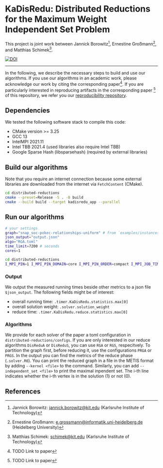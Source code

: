 # KaDisRedu: Distributed Reductions for the Maximum Weight Independent Set Problem

This project is joint work between Jannick Borowitz[^1], Ernestine Großmann[^2], and Matthias Schimek[^3].

[![DOI](https://zenodo.org/badge/807071373.svg)](https://doi.org/10.5281/zenodo.17174407)

---

In the following, we describe the necessary steps to build and use our algorithms.
If you use our algorithms in an academic work, please acknowledge our work by citing the corresponding paper[^4].
If you are particularly interested in reproducing artifacts in the corresponding paper [^4] of this repository, we refer you our [reproducibility repository](https://github.com/jabo17/kadisredu-reproducibility).

## Dependencies
We tested the following software stack to compile this code:
- CMake version >= 3.25
- GCC 13
- IntelMPI 2021.11
- Intel TBB 2021.4 (used libraries also require Intel TBB)
- Google Sparse Hash (libsparsehash) (required by external libraries)

## Build our algorithms
Note that you require an internet connection because some external libraries are downloaded from the internet via `FetchContent` (CMake).

```bash
cd distributed-reductions
cmake --preset=Release -S . -B build
cmake --build build --target kadisredu_app --parallel 
```

## Run our algorithms

```bash
# your settings
graph="snap_soc-pokec-relationships-uniform" # from `examples/instances`
json_output="output.json"
algo="RGA.toml"
time_limit=7200 # seconds
cores=1

cd distributed-reductions
I_MPI_PIN=1 I_MPI_PIN_DOMAIN=core I_MPI_PIN_ORDER=compact I_MPI_JOB_TIMEOUT=$timelimit mpiexec -n $cores ./build/apps/kadisredu_app --time_limit ${time_limit} --seed 0 --warmup_mpi --json_output_path "${json_output}" --kagen_option_string "file;filename=../examples/instances/${graph}.parhip;distribution=balance-edges" --configs "config/${algo}"
```

### Output
We output the measured running times beside other metrics to a json file `$json_output`.
The following fields might be of interest:
- overall running time: `.timer.KaDisRedu.statistics.max[0]`
- overall solution weight: `.solver.solution_weight`
- reduce time: `.timer.KaDisRedu.reduce.statistics.max[0]`

### Algorithms
We provide for each solver of the paper a toml configuration in `distributed-reductions/configs`.
If you are only interested in our reduce algorithms `DisReduA` or `DisReduS`, you can use `RGA` or `RGS`, respecitvely.
To partition the graph first, before reducing it, use the configurations `PRGA` or `PRGS`.
In the output you can find the metrics of the reduce phase (`.solver.R0`).
You can print the reduced graph in a file in the METIS format by adding `--kernel <file>` to the command.
Similarly, you can add `--independent_set <file>` to print the maximal inpendent set.
The i-th line indicates whether the i-th vertex is in the solution (1) or not (0).

## References
[^1]: Jannick Borowitz: [jannick.borowitz@kit.edu](mailto:jannick.borowitz@kit.edu) (Karlsruhe Institute of Technology)
[^2]: Ernestine Großmann: [e.grossmann@informatik.uni-heidelberg.de](mailto:e.grossmann@kit.uni-heidelberg.de) (Heidelberg University)
[^3]: Matthias Schimek: [schimek@kit.edu](mailto:schimek@kit.edu) (Karlsruhe Institute of Technology)
[^4]: TODO Link to paper
